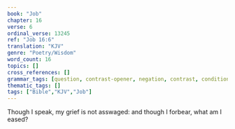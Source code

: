 ```yaml
---
book: "Job"
chapter: 16
verse: 6
ordinal_verse: 13245
ref: "Job 16:6"
translation: "KJV"
genre: "Poetry/Wisdom"
word_count: 16
topics: []
cross_references: []
grammar_tags: [question, contrast-opener, negation, contrast, conditional]
thematic_tags: []
tags: ["Bible","KJV","Job"]
---
```

Though I speak, my grief is not asswaged: and though I forbear, what am I eased?
